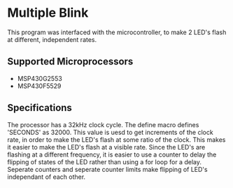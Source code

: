 # Multiple Blink
This program was interfaced with the microcontroller, to make 2 LED's flash at different, independent rates.

## Supported Microprocessors
* MSP430G2553
* MSP430F5529

## Specifications
The processor has a 32kHz clock cycle.  The define macro defines 'SECONDS' as 32000.  This value is uesd to get increments of the clock rate, in order to make the LED's flash at some ratio of the clock.  This makes it easier to make the LED's flash at a visible rate.  Since the LED's are flashing at a different frequency, it is easier to use a counter to delay the flipping of states of the LED rather than using a for loop for a delay.  Seperate counters and seperate counter limits make flipping of LED's independant of each other.
